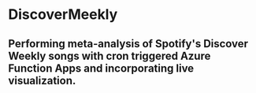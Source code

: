 # DiscoverMeekly
## Performing meta-analysis of Spotify's Discover Weekly songs with cron triggered Azure Function Apps and incorporating live visualization. 